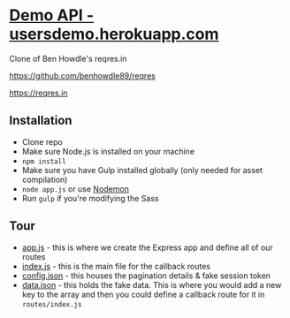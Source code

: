 [Demo API - usersdemo.herokuapp.com](https://usersdemo.herokuapp.com)
======

Clone of Ben Howdle's reqres.in

https://github.com/benhowdle89/reqres

https://reqres.in

## Installation

* Clone repo
* Make sure Node.js is installed on your machine
* `npm install`
* Make sure you have Gulp installed globally (only needed for asset compilation)
* `node app.js` or use [Nodemon](https://github.com/remy/nodemon)
* Run `gulp` if you're modifying the Sass

## Tour

* [app.js](https://github.com/benhowdle89/reqres/blob/master/app.js) - this is where we create the Express app and define all of our routes
* [index.js](https://github.com/benhowdle89/reqres/blob/master/routes/index.js) - this is the main file for the callback routes
* [config.json](https://github.com/benhowdle89/reqres/blob/master/config.json) - this houses the pagination details & fake session token
* [data.json](https://github.com/benhowdle89/reqres/blob/master/data.json) - this holds the fake data. This is where you would add a new key to the array and then you could define a callback route for it in `routes/index.js`
